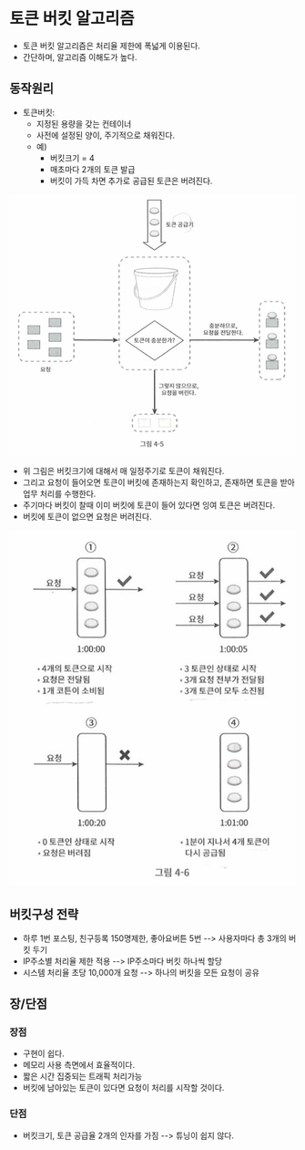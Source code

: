 # 토큰 버킷 알고리즘

- 토큰 버킷 알고리즘은 처리율 제한에 폭넓게 이용된다. 
- 간단하며, 알고리즘 이해도가 높다. 

## 동작원리 

- 토큰버킷: 
  - 지정된 용량을 갖는 컨테이너
  - 사전에 설정된 양이, 주기적으로 채워진다. 
  - 예)
    - 버킷크기 = 4
    - 매초마다 2개의 토큰 발급
    - 버킷이 가득 차면 추가로 공급된 토큰은 버려진다. 

![04_01_bucket](../imgs/04_01_bucket.png)

- 위 그림은 버킷크기에 대해서 매 일정주기로 토큰이 채워진다. 
- 그리고 요청이 들어오면 토큰이 버킷에 존재하는지 확인하고, 존재하면 토큰을 받아 업무 처리를 수행한다. 
- 주기마다 버킷이 찰때 이미 버킷에 토큰이 들어 있다면 잉여 토큰은 버려진다.
- 버킷에 토큰이 없으면 요청은 버려진다. 

![04_01_bucket02](../imgs/04_01_bucket02.png)

## 버킷구성 전략

- 하루 1번 포스팅, 친구등록 150명제한, 좋아요버튼 5번 --> 사용자마다 총 3개의 버킷 두기 
- IP주소별 처리율 제한 적용 --> IP주소마다 버킷 하나씩 할당
- 시스템 처리율 초당 10,000개 요청 --> 하나의 버킷을 모든 요청이 공유

## 장/단점

### 장점

- 구현이 쉽다.
- 메모리 사용 측면에서 효율적이다. 
- 짧은 시간 집중되는 트래픽 처리가능
- 버킷에 남아있는 토큰이 있다면 요청이 처리를 시작할 것이다. 

### 단점

- 버킷크기, 토큰 공급율 2개의 인자를 가짐 --> 튜닝이 쉽지 않다. 

